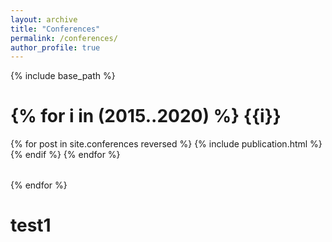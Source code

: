 ```yaml
---
layout: archive
title: "Conferences"
permalink: /conferences/
author_profile: true
---
```


<!-- {% if site.author.googlescholar %}
  You can also find my articles on <u><a href="{{author.googlescholar}}">my Google Scholar profile</a>.</u>
{% endif %} -->

{% include base_path %}


{% for i in (2015..2020) %}
{{i}}
=====
<table>
{% for post in site.conferences reversed %}
  <tr>{% include publication.html %}</tr>
{% endif %}
{% endfor %}
</table>


{% endfor %}

test1
=====



